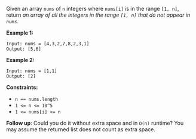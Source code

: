 Given an array `nums` of `n` integers where `nums[i]` is in the range `[1, n]`, return *an array of all the integers in the range `[1, n]` that do not appear in `nums`*.

**Example 1:**
```
Input: nums = [4,3,2,7,8,2,3,1]
Output: [5,6]
```
**Example 2:**
```
Input: nums = [1,1]
Output: [2]
```
**Constraints:**
- `n == nums.length`
- `1 <= n <= 10^5`
- `1 <= nums[i] <= n`

**Follow up**: Could you do it without extra space and in `O(n)` runtime? You may assume the returned list does not count as extra space.